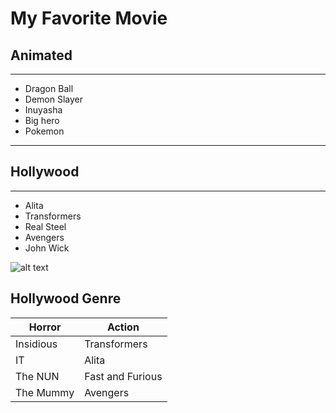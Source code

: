 # My Favorite Movie
## Animated
- - -
- Dragon Ball
- Demon Slayer
- Inuyasha
- Big hero
- Pokemon

- - -
## Hollywood
- - -
- Alita
- Transformers
- Real Steel
- Avengers
- John Wick

![alt text](http://picsum.photos/200/200)

## Hollywood Genre
| Horror | Action |
| ----------- | ----------- |
| Insidious | Transformers     |
| IT        | Alita            |
| The NUN   | Fast and Furious |
| The Mummy | Avengers         |

